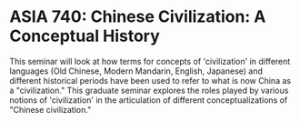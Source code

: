 # ASIA 740: Chinese Civilization: A Conceptual History

This seminar will look at how terms for concepts of 'civilization' in different languages (Old Chinese, Modern Mandarin, English, Japanese) and different historical periods have been used to refer to what is now China as a "civilization." This graduate seminar explores the roles played by various notions of 'civilization' in the articulation of different conceptualizations of "Chinese civilization."